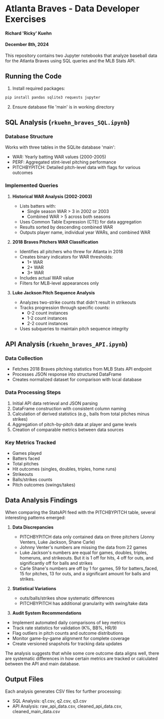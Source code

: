 # Atlanta Braves - Data Developer Exercises
#### Richard 'Ricky' Kuehn
#### December 8th, 2024

This repository contains two Jupyter notebooks that analyze baseball data for the Atlanta Braves using SQL queries and the MLB Stats API.

## Running the Code

1. Install required packages:
```bash
pip install pandas sqlite3 requests jupyter
```

2. Ensure database file 'main' is in working directory

## SQL Analysis (`rkuehn_braves_SQL.ipynb`)

### Database Structure
Works with three tables in the SQLite database 'main':
- WAR: Yearly batting WAR values (2000-2005)
- PERF: Aggregated stint-level pitching performance
- PITCHBYPITCH: Detailed pitch-level data with flags for various outcomes

### Implemented Queries

1. **Historical WAR Analysis (2002-2003)**
   - Lists batters with:
     - Single season WAR > 3 in 2002 or 2003
     - Combined WAR > 5 across both seasons
   - Uses Common Table Expression (CTE) for data aggregation
   - Results sorted by descending combined WAR
   - Outputs player name, individual year WARs, and combined WAR

2. **2018 Braves Pitchers WAR Classification**
   - Identifies all pitchers who threw for Atlanta in 2018
   - Creates binary indicators for WAR thresholds:
     - 1+ WAR
     - 2+ WAR
     - 3+ WAR
   - Includes actual WAR value
   - Filters for MLB-level appearances only

3. **Luke Jackson Pitch Sequence Analysis**
   - Analyzes two-strike counts that didn't result in strikeouts
   - Tracks progression through specific counts:
     - 0-2 count instances
     - 1-2 count instances
     - 2-2 count instances
   - Uses subqueries to maintain pitch sequence integrity

## API Analysis (`rkuehn_braves_API.ipynb`)

### Data Collection
- Fetches 2018 Braves pitching statistics from MLB Stats API endpoint
- Processes JSON response into structured DataFrame
- Creates normalized dataset for comparison with local database

### Data Processing Steps
1. Initial API data retrieval and JSON parsing
2. DataFrame construction with consistent column naming
3. Calculation of derived statistics (e.g., balls from total pitches minus strikes)
4. Aggregation of pitch-by-pitch data at player and game levels
5. Creation of comparable metrics between data sources

### Key Metrics Tracked
- Games played
- Batters faced
- Total pitches
- Hit outcomes (singles, doubles, triples, home runs)
- Strikeouts
- Balls/strikes counts
- Pitch outcomes (swings/takes)

## Data Analysis Findings

When comparing the StatsAPI feed with the PITCHBYPITCH table, several interesting patterns emerged:

1. **Data Discrepancies**
   - PITCHBYPITCH data only contained data on three pitchers (Jonny Venters, Luke Jackson, Shane Carle)
   - Johnny Venter's numbers are missing the data from 22 games
   - Luke Jackson's numbers are equal for games, doubles, triples, homeruns, and strikeouts. But it is 1 off for hits, 4 off for outs, and significantly off for balls and strikes
   - Carle Shane's numbers are off by 1 for games, 59 for batters_faced, 15 for pitches, 13 for outs, and a significant amount for balls and strikes.

3. **Statistical Variations**
   - outs/balls/strikes show systematic differences
   - PITCHBYPITCH has additional granularity with swing/take data

5. **Audit System Recommendations**
  - Implement automated daily comparisons of key metrics
  - Track rate statistics for validation (K%, BB%, HR/9)
  - Flag outliers in pitch counts and outcome distributions
  - Monitor game-by-game alignment for complete coverage
  - Create versioned snapshots for tracking data updates

The analysis suggests that while some core outcome data aligns well, there are systematic differences in how certain metrics are tracked or calculated between the API and main database.

## Output Files

Each analysis generates CSV files for further processing:
- SQL Analysis: q1.csv, q2.csv, q3.csv
- API Analysis: raw_api_data.csv, cleaned_api_data.csv, cleaned_main_data.csv
